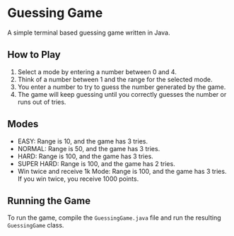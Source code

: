 # Guessing Game

A simple terminal based guessing game written in Java.

## How to Play

1. Select a mode by entering a number between 0 and 4.
2. Think of a number between 1 and the range for the selected mode.
3. You enter a number to try to guess the number generated by the game.
4. The game will keep guessing until you correctly guesses the number or runs out of tries.

## Modes

* EASY: Range is 10, and the game has 3 tries.
* NORMAL: Range is 50, and the game has 3 tries.
* HARD: Range is 100, and the game has 3 tries.
* SUPER HARD: Range is 100, and the game has 2 tries.
* Win twice and receive 1k Mode: Range is 100, and the game has 3 tries. If you win twice, you receive 1000 points.

## Running the Game

To run the game, compile the `GuessingGame.java` file and run the resulting `GuessingGame` class.
